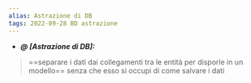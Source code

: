 ```yaml
---
alias: Astrazione di DB
tags: 2022-09-28 BD astrazione
---
```


- ***@ [Astrazione di DB]:***
> ==separare i dati dai collegamenti tra le entità per disporle in un modello== senza che esso si occupi di come salvare i dati
<!--ID: 1670236971147-->
